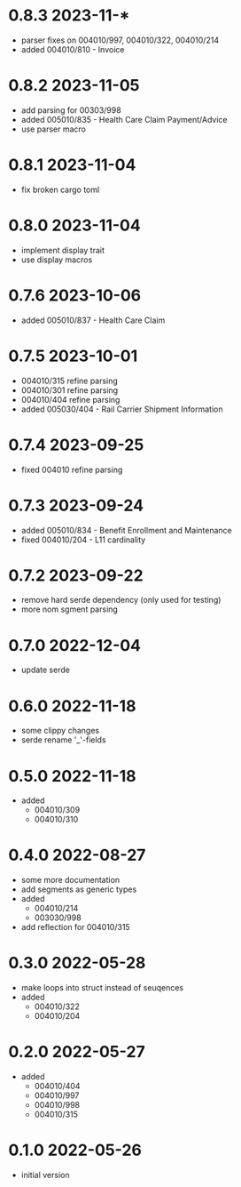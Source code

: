 # 0.8.3 2023-11-*

* parser fixes on 004010/997, 004010/322, 004010/214
* added 004010/810 - Invoice

# 0.8.2 2023-11-05

* add parsing for 00303/998
* added 005010/835 - Health Care Claim Payment/Advice
* use parser macro

# 0.8.1 2023-11-04

* fix broken cargo toml

# 0.8.0 2023-11-04

* implement display trait
* use display macros

# 0.7.6 2023-10-06

* added 005010/837 - Health Care Claim

# 0.7.5 2023-10-01

* 004010/315 refine parsing
* 004010/301 refine parsing
* 004010/404 refine parsing
* added 005030/404 - Rail Carrier Shipment Information

# 0.7.4 2023-09-25

* fixed 004010 refine parsing

# 0.7.3 2023-09-24

* added 005010/834 - Benefit Enrollment and Maintenance
* fixed 004010/204 - L11 cardinality

# 0.7.2 2023-09-22

* remove hard serde dependency (only used for testing)
* more nom sgment parsing

# 0.7.0 2022-12-04

* update serde

# 0.6.0 2022-11-18

* some clippy changes
* serde rename '_'-fields

# 0.5.0 2022-11-18

* added
  * 004010/309
  * 004010/310
  
# 0.4.0 2022-08-27

* some more documentation
* add segments as generic types
* added
  * 004010/214
  * 003030/998
* add reflection for 004010/315

# 0.3.0 2022-05-28

* make loops into struct instead of seuqences
* added
  * 004010/322
  * 004010/204

# 0.2.0 2022-05-27

* added
  * 004010/404
  * 004010/997
  * 004010/998
  * 004010/315

# 0.1.0 2022-05-26

* initial version